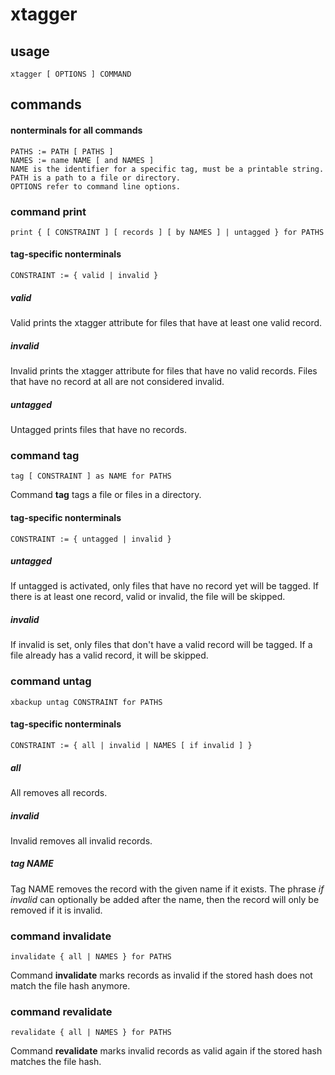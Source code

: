 # xtagger
## usage
    xtagger [ OPTIONS ] COMMAND
## commands
#### nonterminals for all commands
    PATHS := PATH [ PATHS ]
    NAMES := name NAME [ and NAMES ]
    NAME is the identifier for a specific tag, must be a printable string.
    PATH is a path to a file or directory.
    OPTIONS refer to command line options.
### command print
    print { [ CONSTRAINT ] [ records ] [ by NAMES ] | untagged } for PATHS
#### tag-specific nonterminals
    CONSTRAINT := { valid | invalid }
##### valid
Valid prints the xtagger attribute for files that have at least one valid record.
##### invalid
Invalid prints the xtagger attribute for files that have no valid records. Files that have no record at all are not considered invalid.
##### untagged
Untagged prints files that have no records.
### command tag
    tag [ CONSTRAINT ] as NAME for PATHS
Command **tag** tags a file or files in a directory.
#### tag-specific nonterminals
    CONSTRAINT := { untagged | invalid }
##### untagged 
If untagged is activated, only files that have no record yet will be tagged. If there is at least one record, valid or invalid, the file will be skipped.
##### invalid
If invalid is set, only files that don't have a valid record will be tagged. If a file already has a valid record, it will be skipped.
### command untag
    xbackup untag CONSTRAINT for PATHS
#### tag-specific nonterminals
    CONSTRAINT := { all | invalid | NAMES [ if invalid ] }
##### all
All removes all records.
##### invalid
Invalid removes all invalid records.
##### tag NAME
Tag NAME removes the record with the given name if it exists. The phrase *if invalid* can optionally be added after the name, then the record will only be removed if it is invalid.
### command invalidate
    invalidate { all | NAMES } for PATHS
Command **invalidate** marks records as invalid if the stored hash does not match the file hash anymore.
### command revalidate
    revalidate { all | NAMES } for PATHS
Command **revalidate** marks invalid records as valid again if the stored hash matches the file hash.
